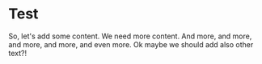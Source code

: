# Test

So, let's add some content. We need more content. And more, and more, and more, and more, and even more.
Ok maybe we should add also other text?!

